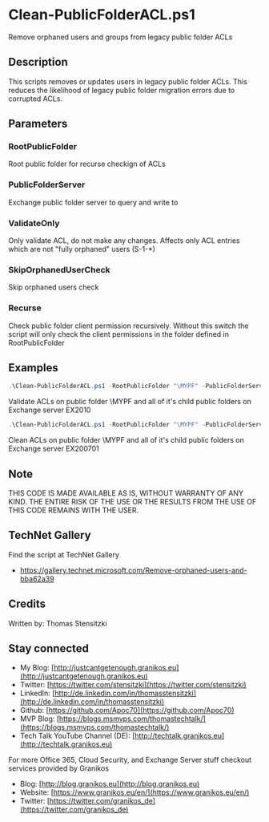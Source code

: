 # Clean-PublicFolderACL.ps1

Remove orphaned users and groups from legacy public folder ACLs 

## Description

This scripts removes or updates users in legacy public folder ACLs. This reduces the likelihood of legacy public folder migration errors due to corrupted ACLs.

## Parameters

### RootPublicFolder

Root public folder for recurse checkign of ACLs

### PublicFolderServer

Exchange public folder server to query and write to

### ValidateOnly

Only validate ACL, do not make any changes. Affects only ACL entries which are not "fully orphaned" users (S-1-*)

### SkipOrphanedUserCheck

Skip orphaned users check

### Recurse

Check public folder client permission recursively. Without this switch the script will only check the client permissions in the folder defined in RootPublicFolder

## Examples

``` PowerShell
.\Clean-PublicFolderACL.ps1 -RootPublicFolder "\MYPF" -PublicFolderServer EX2010 -ValidateOnly -Recurse
```

Validate ACLs on public folder \MYPF and all of it's child public folders on Exchange server EX2010

``` PowerShell
.\Clean-PublicFolderACL.ps1 -RootPublicFolder "\MYPF" -PublicFolderServer EX200701 -Recurse
```

Clean ACLs on public folder \MYPF and all of it's child public folders on Exchange server EX200701

## Note

THIS CODE IS MADE AVAILABLE AS IS, WITHOUT WARRANTY OF ANY KIND. THE ENTIRE
RISK OF THE USE OR THE RESULTS FROM THE USE OF THIS CODE REMAINS WITH THE USER.

## TechNet Gallery

Find the script at TechNet Gallery

* [https://gallery.technet.microsoft.com/Remove-orphaned-users-and-bba62a39 ](https://gallery.technet.microsoft.com/Remove-orphaned-users-and-bba62a39)

## Credits

Written by: Thomas Stensitzki

## Stay connected

- My Blog: [http://justcantgetenough.granikos.eu](http://justcantgetenough.granikos.eu)
- Twitter: [https://twitter.com/stensitzki](https://twitter.com/stensitzki)
- LinkedIn: [http://de.linkedin.com/in/thomasstensitzki](http://de.linkedin.com/in/thomasstensitzki)
- Github: [https://github.com/Apoc70](https://github.com/Apoc70)
- MVP Blog: [https://blogs.msmvps.com/thomastechtalk/](https://blogs.msmvps.com/thomastechtalk/)
- Tech Talk YouTube Channel (DE): [http://techtalk.granikos.eu](http://techtalk.granikos.eu)

For more Office 365, Cloud Security, and Exchange Server stuff checkout services provided by Granikos

- Blog: [http://blog.granikos.eu](http://blog.granikos.eu)
- Website: [https://www.granikos.eu/en/](https://www.granikos.eu/en/)
- Twitter: [https://twitter.com/granikos_de](https://twitter.com/granikos_de)